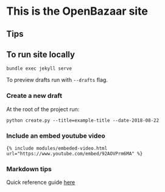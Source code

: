 # This is the OpenBazaar site 

## Tips

## To run site locally

`bundle exec jekyll serve`

To preview drafts run with `--drafts` flag.

### Create a new draft

At the root of the project run:

`python create.py --title=example-title --date-2018-08-22`

### Include an embed youtube video 

`{% include modules/embeded-video.html url="https://www.youtube.com/embed/92AOVPrm6MA" %}`

### Markdown tips

Quick reference guide [here](https://gist.github.com/roachhd/779fa77e9b90fe945b0c)

